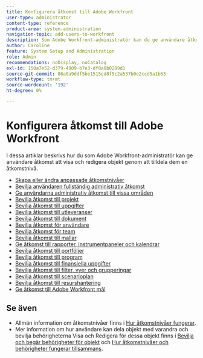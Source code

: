 ```yaml
---
title: Konfigurera åtkomst till Adobe Workfront
user-type: administrator
content-type: reference
product-area: system-administration
navigation-topic: add-users-to-workfront
description: Som Adobe Workfront-administratör kan du ge användare åtkomst att visa eller redigera objekt genom att tilldela dem en åtkomstnivå.
author: Caroline
feature: System Setup and Administration
role: Admin
recommendations: noDisplay, noCatalog
exl-id: 150a7e52-d379-4909-b7e3-df8a0b0289d1
source-git-commit: 86a0a9ddf5be1515ed8f5c2a537b0e2ccd5a1b63
workflow-type: tm+mt
source-wordcount: '192'
ht-degree: 0%

---
```


# Konfigurera åtkomst till Adobe Workfront

I dessa artiklar beskrivs hur du som Adobe Workfront-administratör kan ge användare åtkomst att visa och redigera objekt genom att tilldela dem en åtkomstnivå.

* [Skapa eller ändra anpassade åtkomstnivåer](../../../administration-and-setup/add-users/configure-and-grant-access/create-modify-access-levels.md)
* [Bevilja användaren fullständig administrativ åtkomst](../../../administration-and-setup/add-users/configure-and-grant-access/grant-a-user-full-administrative-access.md)
* [Ge användarna administrativ åtkomst till vissa områden](../../../administration-and-setup/add-users/configure-and-grant-access/grant-users-admin-access-certain-areas.md)
* [Bevilja åtkomst till projekt](../../../administration-and-setup/add-users/configure-and-grant-access/grant-access-projects.md)
* [Bevilja åtkomst till uppgifter](../../../administration-and-setup/add-users/configure-and-grant-access/grant-access-tasks.md)
* [Bevilja åtkomst till utleveranser](../../../administration-and-setup/add-users/configure-and-grant-access/grant-access-issues.md)
* [Bevilja åtkomst till dokument](../../../administration-and-setup/add-users/configure-and-grant-access/grant-access-documents.md)
* [Bevilja åtkomst för användare](../../../administration-and-setup/add-users/configure-and-grant-access/grant-access-other-users.md)
* [Bevilja åtkomst för team](../../../administration-and-setup/add-users/configure-and-grant-access/grant-access-teams.md)
* [Bevilja åtkomst till mallar](../../../administration-and-setup/add-users/configure-and-grant-access/grant-access-templates.md)
* [Ge åtkomst till rapporter, instrumentpaneler och kalendrar](../../../administration-and-setup/add-users/configure-and-grant-access/grant-access-reports-dashboards-calendars.md)
* [Bevilja åtkomst till portföljer](../../../administration-and-setup/add-users/configure-and-grant-access/grant-access-portfolios.md)
* [Bevilja åtkomst till program](../../../administration-and-setup/add-users/configure-and-grant-access/grant-access-programs.md)
* [Bevilja åtkomst till finansiella uppgifter](../../../administration-and-setup/add-users/configure-and-grant-access/grant-access-financial.md)
* [Bevilja åtkomst till filter, vyer och grupperingar](../../../administration-and-setup/add-users/configure-and-grant-access/grant-access-fvg.md)
* [Bevilja åtkomst till scenarioplan](../../../administration-and-setup/add-users/configure-and-grant-access/grant-access-sp.md)
* [Bevilja åtkomst till resurshantering](../../../administration-and-setup/add-users/configure-and-grant-access/grant-access-resource-management.md)
* [Ge åtkomst till Adobe Workfront mål](../../../administration-and-setup/add-users/configure-and-grant-access/grant-access-goals.md)

## Se även

* Allmän information om åtkomstnivåer finns i [Hur åtkomstnivåer fungerar](../../../administration-and-setup/add-users/access-levels-and-object-permissions/access-levels.md).
* Mer information om hur användare kan dela objekt med varandra och bevilja behörigheterna Visa och Redigera för dessa objekt finns i [Bevilja och begär behörigheter för objekt](../../../workfront-basics/grant-and-request-access-to-objects/grant-and-request-access-to-objects.md) och [Hur åtkomstnivåer och behörigheter fungerar tillsammans](../../../administration-and-setup/add-users/access-levels-and-object-permissions/how-access-levels-permissions-work-together.md).
